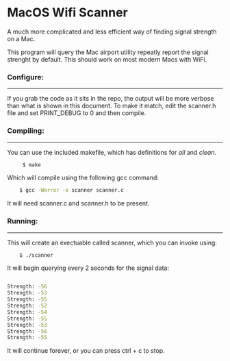# MacOS Wifi Scanner
 A much more complicated and less efficient way of finding signal strength on a Mac.
 
 This program will query the Mac airport utility repeatly report the signal strenght by default. This should work on most modern Macs with WiFi. 

### Configure:
---
If you grab the code as it sits in the repo, the output will be more verbose than what is shown in this document. To make it match, edit the scanner.h file and set PRINT_DEBUG to 0 and then compile.


### Compiling:
----
You can use the included makefile, which has definitions for *all* and *clean*.

```bash
     $ make 
 ```

 Which will compile using the following gcc command:
 ```bash 
     $ gcc -Werror -o scanner scanner.c
 ```
 It will need scanner.c and scanner.h to be present.

### Running:
----
 This will create an exectuable called scanner, which you can invoke using:
 ```bash
     $ ./scanner
 ```

 It will begin querying every 2 seconds for the signal data:

```bash

Strength: -56
Strength: -53
Strength: -55
Strength: -52
Strength: -54
Strength: -55
Strength: -53
Strength: -56
Strength: -55

```

It will continue forever, or you can press ctrl + c to stop.